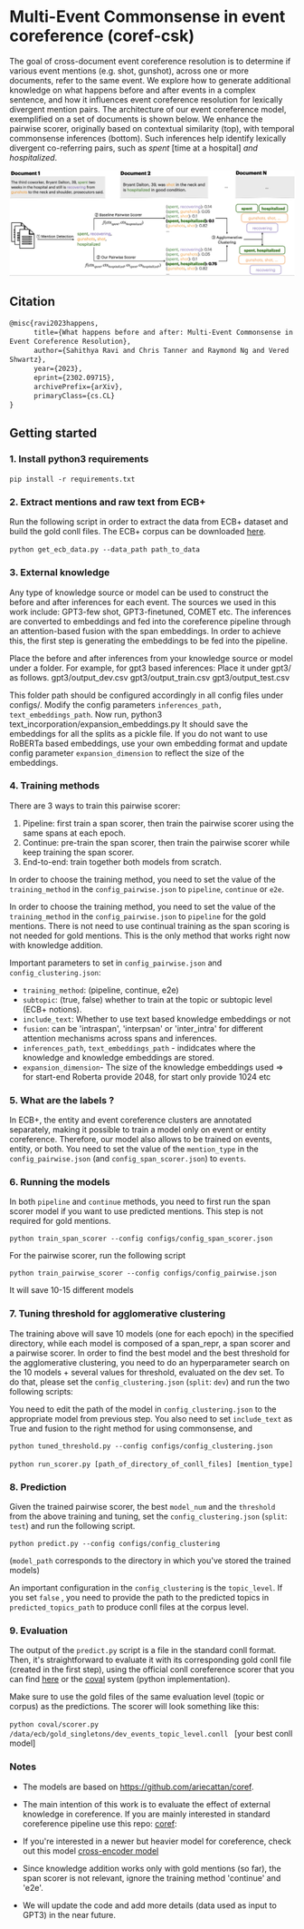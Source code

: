 # Multi-Event Commonsense in event coreference (coref-csk)

The goal of cross-document event coreference resolution is to determine if various event mentions (e.g. shot, gunshot), across one or more documents, refer to the same event.  We explore how to generate additional knowledge on what happens before and after events in a complex sentence, and how it  influences event coreference resolution for lexically divergent mention pairs.
The architecture of our event coreference model, exemplified on a set of documents is shown below. We enhance the
pairwise scorer, originally based on contextual similarity (top), with temporal commonsense inferences (bottom).
Such inferences help identify lexically divergent co-referring pairs, such as _spent_ [time at a hospital] _and hospitalized_.

![](./images/coref.png)



## Citation

```
@misc{ravi2023happens,
      title={What happens before and after: Multi-Event Commonsense in Event Coreference Resolution}, 
      author={Sahithya Ravi and Chris Tanner and Raymond Ng and Vered Shwartz},
      year={2023},
      eprint={2302.09715},
      archivePrefix={arXiv},
      primaryClass={cs.CL}
}

```


## Getting started

### 1. Install python3 requirements

`pip install -r requirements.txt` 


### 2. Extract mentions and raw text from ECB+ 

Run the following script in order to extract the data from ECB+ dataset
 and build the gold conll files. 
The ECB+ corpus can be downloaded [here](http://www.newsreader-project.eu/results/data/the-ecb-corpus/).

`
python get_ecb_data.py --data_path path_to_data
`

### 3. External knowledge 
Any type of knowledge source or model can be used to construct the before and after inferences for each event.  The sources we used in this work include: GPT3-few shot, GPT3-finetuned, COMET etc. 
The inferences are converted to embeddings and fed into the coreference pipeline through an attention-based fusion with the span embeddings.
In order to achieve this, the first step is generating the embeddings to be fed into the pipeline.

Place the before and after inferences from your knowledge source or model under a folder. 
For example, for gpt3 based inferences:
Place it under gpt3/ as follows.
gpt3/output_dev.csv
gpt3/output_train.csv
gpt3/output_test.csv

This folder path should be configured accordingly in all config files under configs/. Modify the config parameters `inferences_path, text_embeddings_path`.
Now run,  python3 text_incorporation/expansion_embeddings.py
It should save the embeddings for all the splits as a pickle file.
If you do not want to use RoBERTa based embeddings, use your own embedding format and update config parameter `expansion_dimension` to reflect the size of the embeddings.


### 4. Training methods

There are 3 ways to train this pairwise scorer:

1. Pipeline: first train a span scorer, then train the pairwise scorer using the same spans at each epoch. 
2. Continue: pre-train the span scorer, then train the pairwise scorer while keep training the span scorer.
3. End-to-end: train together both models from scratch.


In order to choose the training method, you need to set the value of the `training_method` in 
the `config_pairwise.json` to `pipeline`, `continue` or `e2e`. 

In order to choose the training method, you need to set the value of the `training_method` in 
the `config_pairwise.json` to `pipeline` for the gold mentions. There is not need to use continual training as the span scoring is not needed for gold mentions.
This is the only method that works right now with knowledge addition.

Important parameters to set in `config_pairwise.json` and `config_clustering.json`:
  * `training_method`: (pipeline, continue, e2e)
  * `subtopic`: (true, false) whether to train at the topic or subtopic level (ECB+ notions). 
  * `include_text`: Whether to use text based knowledge embeddings or not
  * `fusion`: can be 'intraspan', 'interpsan' or 'inter_intra' for different attention mechanisms across spans and inferences.
  * `inferences_path`, `text_embeddings_path` - indidcates where the knowledge and knowledge embeddings are stored.
  * `expansion_dimension`- The size of the knowledge embeddings used => for start-end Roberta provide 2048,  for start only provide 1024 etc


### 5. What are the labels ?

In ECB+, the entity and event coreference clusters are annotated separately, 
making it possible to train a model only on event or entity coreference. 
Therefore, our model also allows to be trained on events, entity, or both.
You need to set the value of the `mention_type` in 
the ``config_pairwise.json`` (and `config_span_scorer.json`) 
to `events`.


### 6. Running the models
 
In both `pipeline` and `continue` methods, you need to first run 
the span scorer model if you want to use predicted mentions. This step is not required for gold mentions.

```
python train_span_scorer --config configs/config_span_scorer.json
```

For the pairwise scorer, run the following script
```
python train_pairwise_scorer --config configs/config_pairwise.json
```

It will save 10-15 different models 


### 7. Tuning threshold for agglomerative clustering


The training above will save 10 models (one for each epoch) in the specified directory, 
while each model is composed of a span_repr, a span scorer and a pairwise scorer. 
In order to find the best model and the best threshold for the agglomerative clustering, 
you need to do an hyperparameter search on the 10 models + several values for threshold, 
evaluated on the dev set. To do that, please set the `config_clustering.json` (`split`: `dev`) 
and run the two following scripts:


You need to edit the path of the model in  `config_clustering.json` to the appropriate model from previous step.
You also need to set `include_text` as True and fusion to the right method for using commonsense, and 

```
python tuned_threshold.py --config configs/config_clustering.json

python run_scorer.py [path_of_directory_of_conll_files] [mention_type]
```


### 8. Prediction

Given the trained pairwise scorer, the best `model_num` and the `threshold` 
from the above training and tuning, set the `config_clustering.json` (`split`: `test`)
and run the following script. 

```
python predict.py --config configs/config_clustering
```

(`model_path` corresponds to the directory in which you've stored the trained models)

An important configuration in the `config_clustering` is the `topic_level`. 
If you set `false` , you need to provide the path to the predicted topics in `predicted_topics_path` 
to produce conll files at the corpus level. 

### 9. Evaluation

The output of the `predict.py` script is a file in the standard conll format. 
Then, it's straightforward to evaluate it with its corresponding 
gold conll file (created in the first step), 
using the official conll coreference scorer
that you can find 
[here](https://github.com/conll/reference-coreference-scorers) or the [coval](https://github.com/ns-moosavi/coval/) system (python implementation).

Make sure to use the gold files of the same evaluation level (topic or corpus) as the predictions. The scorer will look something like this:

`python coval/scorer.py /data/ecb/gold_singletons/dev_events_topic_level.conll ` [your best conll model]

### Notes

* The models are based on https://github.com/ariecattan/coref.

* The main intention of this work is to evaluate the effect of external knowledge in coreference. If you are mainly interested in standard coreference pipeline use this repo:  [coref](https://github.com/ariecattan/coref):

* If you're interested in a newer but heavier model for coreference, check out this model [cross-encoder model](https://github.com/ariecattan/cross_encoder/)

* Since knowledge addition works only with gold mentions (so far), the span scorer is not relevant, ignore the training method 'continue' and 'e2e'.

* We will update the code and add more details (data used as input to GPT3) in the near future.
